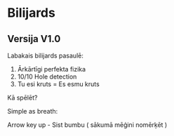 # Bilijards
Versija V1.0
---

Labakais bilijards pasaulē:
 1. Ārkārtīgi perfekta fizika
 2. 10/10 Hole detection
 3. Tu esi kruts = Es esmu kruts
 
Kā spēlēt?

 Simple as breath:
 
  Arrow key up - Sist bumbu ( sākumā mēģini nomērķēt )
  
